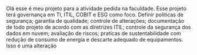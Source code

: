 Olá esse é meu projeto para a atividade pedida na faculdade.
Esse projeto terá governança em TI, ITIL, COBIT e ESG como foco.
Definir politicas de segurança; garantia de qualidade; controle de alterações; documentação de todo projeto de acordo com as diretrizes ITIL; controle da segurança dos dados em nuvem; avaliação de riscos; pratícas de sustentabilidade com redução de consumo de energia e descarte adequado de equipamentos.
Isso é uma alteração
